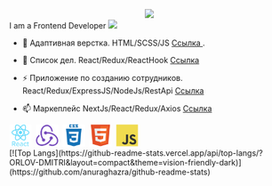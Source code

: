 <div id="header" align="center">
  <img src="https://media.giphy.com/media/M9gbBd9nbDrOTu1Mqx/giphy.gif" width="100"/>
</div>
<div> I am a Frontend Developer <img src="https://media.giphy.com/media/WUlplcMpOCEmTGBtBW/giphy.gif" width="30"></div>

- :telescope: Адаптивная верстка. HTML/SCSS/JS   <a href="https://orlov-dmitri.github.io/NoTab-responsive-layout/">
     Ссылка
  </a>.

- :seedling: Список дел. React/Redux/ReactHook <a href="https://orlov-dmitri.github.io/TodoReactRedux">Ссылка</a>

- :zap: Приложение по созданию сотрудников. React/Redux/ExpressJS/NodeJs/RestApi <a href="http://u153169.test-handyhost.ru/register">Ссылка</a>

- :mailbox: Маркеплейс NextJs/React/Redux/Axios <a href="https://nextjs-marketplace-kohl.vercel.app/">Ссылка</a>
<div>
  <img src="https://github.com/devicons/devicon/blob/master/icons/react/react-original-wordmark.svg" title="React" alt="React" width="40" height="40"/>&nbsp;
  <img src="https://github.com/devicons/devicon/blob/master/icons/redux/redux-original.svg" title="Redux" alt="Redux " width="40" height="40"/>&nbsp;
  <img src="https://github.com/devicons/devicon/blob/master/icons/css3/css3-plain-wordmark.svg"  title="CSS3" alt="CSS" width="40" height="40"/>&nbsp;
  <img src="https://github.com/devicons/devicon/blob/master/icons/html5/html5-original.svg" title="HTML5" alt="HTML" width="40" height="40"/>&nbsp;
  <img src="https://github.com/devicons/devicon/blob/master/icons/javascript/javascript-original.svg" title="JavaScript" alt="JavaScript" width="40" height="40"/>&nbsp;
</div>

<div>
  [![Top Langs](https://github-readme-stats.vercel.app/api/top-langs/?ORLOV-DMITRI&layout=compact&theme=vision-friendly-dark)](https://github.com/anuraghazra/github-readme-stats)
</div>
